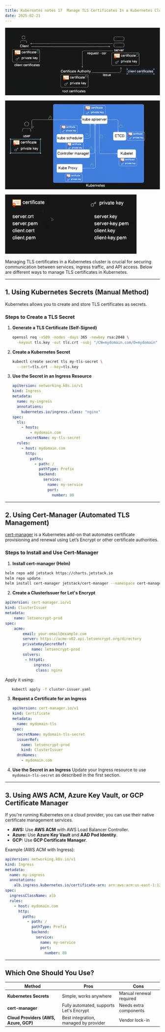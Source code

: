 ```yaml
---
title: Kubernates notes 17  Manage TLS Certificates In a Kubernetes Cluster
date: 2025-02-21
---
```




![alt text](Pastedimage20250129152351.png)


![alt text](Pastedimage20250129153506.png)


![alt text](Pastedimage20250129153913.png)

Managing TLS certificates in a Kubernetes cluster is crucial for securing communication between services, ingress traffic, and API access. Below are different ways to manage TLS certificates in Kubernetes.

---

## **1. Using Kubernetes Secrets (Manual Method)**

Kubernetes allows you to create and store TLS certificates as secrets.

### **Steps to Create a TLS Secret**

1. **Generate a TLS Certificate (Self-Signed)**

    ```bash
    openssl req -x509 -nodes -days 365 -newkey rsa:2048 \
      -keyout tls.key -out tls.crt -subj "/CN=mydomain.com/O=mydomain"
    ```

2. **Create a Kubernetes Secret**

    ```bash
    kubectl create secret tls my-tls-secret \
      --cert=tls.crt --key=tls.key
    ```

3. **Use the Secret in an Ingress Resource**

    ```yaml
    apiVersion: networking.k8s.io/v1
    kind: Ingress
    metadata:
      name: my-ingress
      annotations:
        kubernetes.io/ingress.class: "nginx"
    spec:
      tls:
        - hosts:
            - mydomain.com
          secretName: my-tls-secret
      rules:
        - host: mydomain.com
          http:
            paths:
              - path: /
                pathType: Prefix
                backend:
                  service:
                    name: my-service
                    port:
                      number: 80
    ```


---

## **2. Using Cert-Manager (Automated TLS Management)**

[cert-manager](https://cert-manager.io/) is a Kubernetes add-on that automates certificate provisioning and renewal using Let’s Encrypt or other certificate authorities.

### **Steps to Install and Use Cert-Manager**

1. **Install cert-manager (Helm)**

```bash
helm repo add jetstack https://charts.jetstack.io
helm repo update
helm install cert-manager jetstack/cert-manager --namespace cert-manager --create-namespace --set installCRDs=true
```

2. **Create a ClusterIssuer for Let's Encrypt**

```yaml
apiVersion: cert-manager.io/v1 
kind: ClusterIssuer 
metadata: 
	name: letsencrypt-prod
spec: 
	acme: 
		email: your-email@example.com 
		server: https://acme-v02.api.letsencrypt.org/directory
		privateKeySecretRef: 
			name: letsencrypt-prod 
		solvers:
		 - http01:
			 ingress:
			  class: nginx
```


 Apply it using:

```bash
   kubectl apply -f cluster-issuer.yaml
```

3. **Request a Certificate for an Ingress**

    ```yaml
    apiVersion: cert-manager.io/v1
    kind: Certificate
    metadata:
      name: mydomain-tls
    spec:
      secretName: mydomain-tls-secret
      issuerRef:
        name: letsencrypt-prod
        kind: ClusterIssuer
      dnsNames:
        - mydomain.com
    ```

4. **Use the Secret in an Ingress** Update your Ingress resource to use `mydomain-tls-secret` as described in the first section.


---

## **3. Using AWS ACM, Azure Key Vault, or GCP Certificate Manager**

If you're running Kubernetes on a cloud provider, you can use their native certificate management services.

- **AWS:** Use **AWS ACM** with AWS Load Balancer Controller.
- **Azure:** Use **Azure Key Vault** and **AAD Pod Identity**.
- **GCP:** Use **GCP Certificate Manager**.

Example (AWS ACM with Ingress):

```yaml
apiVersion: networking.k8s.io/v1
kind: Ingress
metadata:
  name: my-ingress
  annotations:
    alb.ingress.kubernetes.io/certificate-arn: arn:aws:acm:us-east-1:123456789012:certificate/abc123
spec:
  ingressClassName: alb
  rules:
    - host: mydomain.com
      http:
        paths:
          - path: /
            pathType: Prefix
            backend:
              service:
                name: my-service
                port:
                  number: 80
```

---

## **Which One Should You Use?**

|Method|Pros|Cons|
|---|---|---|
|**Kubernetes Secrets**|Simple, works anywhere|Manual renewal required|
|**cert-manager**|Fully automated, supports Let's Encrypt|Needs extra components|
|**Cloud Providers (AWS, Azure, GCP)**|Best integration, managed by provider|Vendor lock-in|

